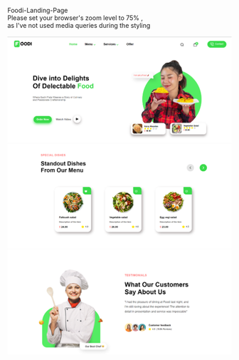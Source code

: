 Foodi-Landing-Page<br>
Please set your browser's zoom level to 75% ,<br>
as I've not used media queries during the styling<br><br>
<img width="958" alt="p5" src="./assets/sample1.png">
<img width="958" alt="p5" src="./assets/sample2.png">
<img width="958" alt="p5" src="./assets/sample3.png">

